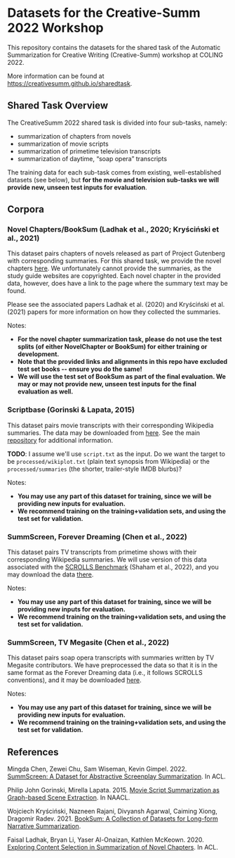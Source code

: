 # Datasets for the Creative-Summ 2022 Workshop
This repository contains the datasets for the shared task of the Automatic Summarization for Creative Writing (Creative-Summ) workshop at COLING 2022.

More information can be found at https://creativesumm.github.io/sharedtask.

## Shared Task Overview
The CreativeSumm 2022 shared task is divided into four sub-tasks, namely:

- summarization of chapters from novels
- summarization of movie scripts
- summarization of primetime television transcripts
- summarization of daytime, “soap opera” transcripts

The training data for each sub-task comes from existing, well-established datasets (see below), but **for the movie and television sub-tasks we will provide new, unseen test inputs for evaluation**.


## Corpora

### Novel Chapters/BookSum (Ladhak et al., 2020; Kryściński et al., 2021)
This dataset pairs chapters of novels released as part of Project Gutenberg with corresponding summaries. For this shared task, we provide the novel chapters
[here](https://github.com/fladhak/creative-summ-data/tree/main/booksum). We unfortunately cannot provide the summaries, as the study guide websites are copyrighted. Each novel chapter in the provided data, however, does have a link to the page where the summary text may be found.

Please see the associated papers Ladhak et al. (2020) and Kryściński et al. (2021) papers for more information on how they collected the summaries.

Notes:
- **For the novel chapter summarization task, please do not use the test splits (of either NovelChapter or BookSum) for either training or development.**
- **Note that the provided links and alignments in this repo have excluded test set books -- ensure you do the same!**
- **We will use the test set of BookSum as part of the final evaluation. We may or may not provide new, unseen test inputs for the final evaluation as well.**

### Scriptbase (Gorinski & Lapata, 2015)
This dataset pairs movie transcripts with their corresponding Wikipedia summaries. The data may be downloaded from [here](https://github.com/EdinburghNLP/scriptbase/tree/master/scriptbase_alpha). See the main [repository](https://github.com/EdinburghNLP/scriptbase) for additional information.

**TODO**: I assume we'll use `script.txt` as the input. Do we want the target to be `processed/wikiplot.txt` (plain text synopsis from Wikipedia) or the `processed/summaries` (the shorter, trailer-style IMDB blurbs)?

Notes:
- **You may use any part of this dataset for training, since we will be providing new inputs for evaluation.**
- **We recommend training on the training+validation sets, and using the test set for validation.**

### SummScreen, Forever Dreaming (Chen et al., 2022)
This dataset pairs TV transcripts from primetime shows with their corresponding Wikipedia summaries. We will use version of this data associated with the [SCROLLS Benchmark](https://www.scrolls-benchmark.com/) (Shaham et al., 2022), and you may download the data [there](https://www.scrolls-benchmark.com/tasks).

Notes:
- **You may use any part of this dataset for training, since we will be providing new inputs for evaluation.**
- **We recommend training on the training+validation sets, and using the test set for validation.**

### SummScreen, TV Megasite (Chen et al., 2022)
This dataset pairs soap opera transcripts with summaries written by TV Megasite contributors. We have preprocessed the data so that it is in the same format as the Forever Dreaming data (i.e., it follows SCROLLS conventions), and it may be downloaded [here](summscreen_tms.zip).

Notes:
- **You may use any part of this dataset for training, since we will be providing new inputs for evaluation.**
- **We recommend training on the training+validation sets, and using the test set for validation.**

## References
Mingda Chen, Zewei Chu, Sam Wiseman, Kevin Gimpel. 2022. [SummScreen: A Dataset for Abstractive Screenplay Summarization](https://aclanthology.org/N15-1113/). In ACL.

Philip John Gorinski, Mirella Lapata. 2015. [Movie Script Summarization as Graph-based Scene Extraction](https://aclanthology.org/N15-1113/). In NAACL.

Wojciech Kryściński, Nazneen Rajani, Divyansh Agarwal, Caiming Xiong, Dragomir Radev. 2021. [BookSum: A Collection of Datasets for Long-form Narrative Summarization](https://arxiv.org/pdf/2105.08209.pdf).

Faisal Ladhak, Bryan Li, Yaser Al-Onaizan, Kathlen McKeown. 2020. [Exploring Content Selection in Summarization of Novel Chapters](https://aclanthology.org/2020.acl-main.453/). In ACL.
